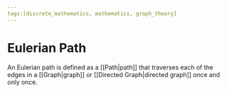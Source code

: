 ```yaml
---
tags:[discrete_mathematics, mathematics, graph_theory]
---
```


# Eulerian Path

An Eulerian path is defined as a [[Path|path]] that traverses each of the edges in a [[Graph|graph]] or [[Directed Graph|directed graph]] once and only once.